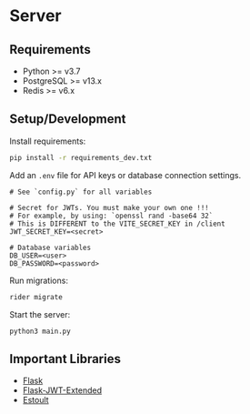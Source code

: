 # Server

## Requirements

* Python >= v3.7
* PostgreSQL >= v13.x
* Redis >= v6.x

## Setup/Development

Install requirements:

```bash
pip install -r requirements_dev.txt
```

Add an `.env` file for API keys or database connection settings.

```
# See `config.py` for all variables

# Secret for JWTs. You must make your own one !!!
# For example, by using: `openssl rand -base64 32`
# This is DIFFERENT to the VITE_SECRET_KEY in /client
JWT_SECRET_KEY=<secret>

# Database variables
DB_USER=<user>
DB_PASSWORD=<password>
```

Run migrations:

```bash
rider migrate
```

Start the server:

```
python3 main.py
```

## Important Libraries

* [Flask](https://flask.palletsprojects.com/en/2.0.x/)
* [Flask-JWT-Extended](https://flask-jwt-extended.readthedocs.io/en/stable/)
* [Estoult](https://estoult.readthedocs.io/en/latest/)
